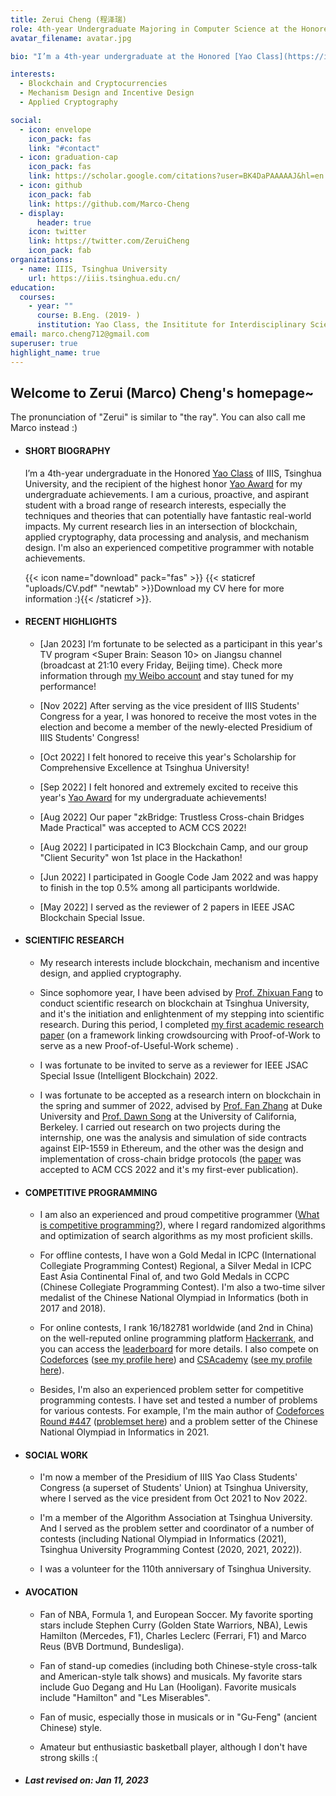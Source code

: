 ```yaml
---
title: Zerui Cheng (程泽瑞)
role: 4th-year Undergraduate Majoring in Computer Science at the Honored [Yao Class](https://iiis.tsinghua.edu.cn/en/yaoclass/) of Tsinghua University, Researcher in Blockchain, Experienced Competitive Programmer
avatar_filename: avatar.jpg

bio: "I’m a 4th-year undergraduate at the Honored [Yao Class](https://iiis.tsinghua.edu.cn/en/yaoclass/) of IIIS, Tsinghua University, and the recipient of the highest honor [Yao Award](https://iiis.tsinghua.edu.cn/en/list-673-1.html) for my undergraduate achievements. I am a curious, proactive, and aspirant student with a broad range of research interests, especially the techniques and theories that can potentially have fantastic real-world impacts. My current research lies in an intersection of blockchain, applied cryptography, data processing and analysis, and mechanism design. I'm also an experienced competitive programmer with notable achievements. "

interests:
  - Blockchain and Cryptocurrencies
  - Mechanism Design and Incentive Design
  - Applied Cryptography

social:
  - icon: envelope
    icon_pack: fas
    link: "#contact"
  - icon: graduation-cap
    icon_pack: fas
    link: https://scholar.google.com/citations?user=BK4DaPAAAAAJ&hl=en
  - icon: github
    icon_pack: fab
    link: https://github.com/Marco-Cheng
  - display:
      header: true
    icon: twitter
    link: https://twitter.com/ZeruiCheng
    icon_pack: fab
organizations:
  - name: IIIS, Tsinghua University
    url: https://iiis.tsinghua.edu.cn/
education:
  courses:
    - year: ""
      course: B.Eng. (2019- )
      institution: Yao Class, the Insititute for Interdisciplinary Sciences (IIIS), Tsinghua University
email: marco.cheng712@gmail.com
superuser: true
highlight_name: true
---
```

## Welcome to Zerui (Marco) Cheng's homepage~

The pronunciation of "Zerui" is similar to "the ray". You can also call me Marco instead :)



* #### **SHORT BIOGRAPHY**

  I’m a 4th-year undergraduate in the Honored [Yao Class](https://iiis.tsinghua.edu.cn/en/yaoclass/) of IIIS, Tsinghua University, and the recipient of the highest honor [Yao Award](https://iiis.tsinghua.edu.cn/en/list-673-1.html) for my undergraduate achievements. I am a curious, proactive, and aspirant student with a broad range of research interests, especially the techniques and theories that can potentially have fantastic real-world impacts. My current research lies in an intersection of blockchain, applied cryptography, data processing and analysis, and mechanism design. I'm also an experienced competitive programmer with notable achievements.

  

   {{< icon name="download" pack="fas" >}}  {{< staticref "uploads/CV.pdf" "newtab" >}}Download my CV here for more information :){{< /staticref >}}.

  

* #### RECENT HIGHLIGHTS

  * [Jan 2023] I‘m fortunate to be selected as a participant in this year's TV program <Super Brain: Season 10> on Jiangsu channel (broadcast at 21:10 every Friday, Beijing time). Check more information through [my Weibo account](https://weibo.com/zeruicheng) and stay tuned for my performance!
  
  * [Nov 2022] After serving as the vice president of IIIS Students' Congress for a year, I was honored to receive the most votes in the election and become a member of the newly-elected Presidium of IIIS Students' Congress!
  
  * [Oct 2022] I felt honored to receive this year's Scholarship for Comprehensive Excellence at Tsinghua University!
  
  * [Sep 2022] I felt honored and extremely excited to receive this year's [Yao Award](https://iiis.tsinghua.edu.cn/en/list-673-1.html) for my undergraduate achievements!
  
  * [Aug 2022] Our paper "zkBridge: Trustless Cross-chain Bridges Made Practical" was accepted to ACM CCS 2022! 
  
  * [Aug 2022] I participated in IC3 Blockchain Camp, and our group "Client Security" won 1st place in the Hackathon!
  
  * [Jun 2022] I participated in Google Code Jam 2022 and was happy to finish in the top 0.5% among all participants worldwide.
  
  * [May 2022] I served as the reviewer of 2 papers in IEEE JSAC Blockchain Special Issue. 
  
    
  
* #### **SCIENTIFIC RESEARCH**

  * My research interests include blockchain, mechanism and incentive design, and applied cryptography.
  
  * Since sophomore year, I have been advised by [Prof. Zhixuan Fang](https://people.iiis.tsinghua.edu.cn/~fang/) to conduct scientific research on blockchain at Tsinghua University, and it's the initiation and enlightenment of my stepping into scientific research. During this period, I completed [my first academic research paper](https://arxiv.org/pdf/2211.06669.pdf) (on a framework linking crowdsourcing with Proof-of-Work to serve as a new Proof-of-Useful-Work scheme) .
  
  * I was fortunate to be invited to serve as a reviewer for IEEE JSAC Special Issue (Intelligent Blockchain) 2022.
  
  * I was fortunate to be accepted as a research intern on blockchain in the spring and summer of 2022, advised by [Prof. Fan Zhang](https://fanzhang.me) at Duke University and [Prof. Dawn Song](https://people.eecs.berkeley.edu/~dawnsong/) at the University of California, Berkeley. I carried out research on two projects during the internship, one was the analysis and simulation of side contracts against EIP-1559 in Ethereum, and the other was the design and implementation of cross-chain bridge protocols (the [paper](https://dl.acm.org/doi/10.1145/3548606.3560652) was accepted to ACM CCS 2022 and it's my first-ever publication).
  
    
  
* #### **COMPETITIVE PROGRAMMING**

  * I am also an experienced and proud competitive programmer ([What is competitive programming?](https://en.wikipedia.org/wiki/Competitive_programming)), where I regard randomized algorithms and optimization of search algorithms as my most proficient skills. 
  
  * For offline contests, I have won a Gold Medal in ICPC (International Collegiate Programming Contest) Regional, a Silver Medal in ICPC East Asia Continental Final of, and two Gold Medals in CCPC (Chinese Collegiate Programming Contest). I'm also a two-time silver medalist of the Chinese National Olympiad in Informatics (both in 2017 and 2018).
  
  * For online contests, I rank 16/182781 worldwide (and 2nd in China) on the well-reputed online programming platform [Hackerrank](https://www.hackerrank.com/), and you can access the [leaderboard](https://www.hackerrank.com/leaderboard) for more details.  I also compete on [Codeforces](https://codeforces.com/) ([see my profile here](https://codeforces.com/profile/Marco_L_T)) and [CSAcademy](https://csacademy.com/) ([see my profile here](https://csacademy.com/user/Marco_L_T)).
  
  * Besides, I'm also an experienced problem setter for competitive programming contests. I have set and tested a number of problems for various contests. For example, I'm the main author of [Codeforces Round #447](https://codeforces.com/blog/entry/55858) ([problemset here](https://codeforces.com/contest/894)) and a problem setter of the Chinese National Olympiad in Informatics in 2021. 
  
    
  
* #### **SOCIAL WORK**

  * I'm now a member of the Presidium of IIIS Yao Class Students' Congress (a superset of Students' Union) at Tsinghua University, where I served as the vice president from Oct 2021 to Nov 2022.
  
  * I'm a member of the Algorithm Association at Tsinghua University. And I served as the problem setter and coordinator of a number of contests (including National Olympiad in Informatics (2021), Tsinghua University Programming Contest (2020, 2021, 2022)).
  
  * I was a volunteer for the 110th anniversary of Tsinghua University.
  
    
  
* #### AVOCATION

  * Fan of NBA, Formula 1, and European Soccer. My favorite sporting stars include Stephen Curry (Golden State Warriors, NBA), Lewis Hamilton (Mercedes, F1), Charles Leclerc (Ferrari, F1) and Marco Reus (BVB Dortmund, Bundesliga). 
  
  * Fan of stand-up comedies (including both Chinese-style cross-talk and American-style talk shows) and musicals. My favorite stars include Guo Degang and Hu Lan (Hooligan). Favorite musicals include "Hamilton" and "Les Miserables".
  
  * Fan of music, especially those in musicals or in "Gu-Feng" (ancient Chinese) style.
  
  * Amateur but enthusiastic basketball player, although I don't have strong skills :(
  
  
  
  
  
* ##### Last revised on: Jan 11, 2023